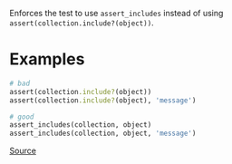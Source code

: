 
Enforces the test to use `assert_includes`
instead of using `assert(collection.include?(object))`.

# Examples

```ruby
# bad
assert(collection.include?(object))
assert(collection.include?(object), 'message')

# good
assert_includes(collection, object)
assert_includes(collection, object, 'message')
```

[Source](http://www.rubydoc.info/gems/rubocop/RuboCop/Cop/Minitest/AssertIncludes)